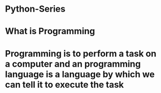 # Python-Series
# What is Programming
# Programming is to perform a task on a computer and an programming language is a language by which we can tell it to execute the task
#
